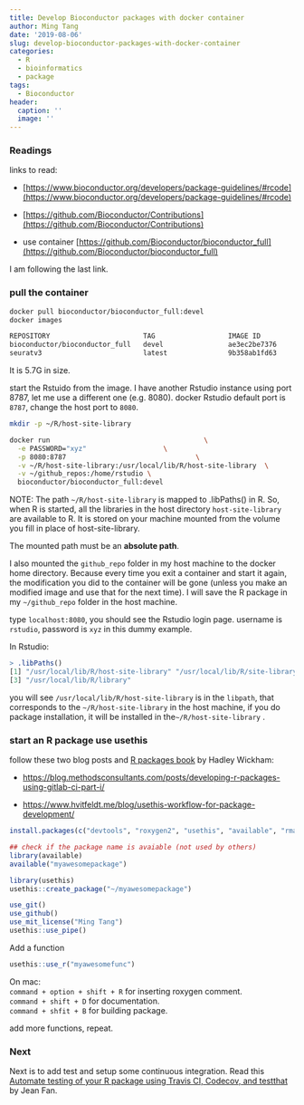 ```yaml
---
title: Develop Bioconductor packages with docker container
author: Ming Tang
date: '2019-08-06'
slug: develop-bioconductor-packages-with-docker-container
categories:
  - R
  - bioinformatics
  - package
tags:
  - Bioconductor
header:
  caption: ''
  image: ''
---
```


### Readings 

links to read:

* [https://www.bioconductor.org/developers/package-guidelines/#rcode](https://www.bioconductor.org/developers/package-guidelines/#rcode)

* [https://github.com/Bioconductor/Contributions](https://github.com/Bioconductor/Contributions)

* use container  [https://github.com/Bioconductor/bioconductor_full](https://github.com/Bioconductor/bioconductor_full)

I am following the last link.

### pull the container

```bash
docker pull bioconductor/bioconductor_full:devel
docker images 

REPOSITORY                       TAG                  IMAGE ID            CREATED             SIZE
bioconductor/bioconductor_full   devel                ae3ec2be7376        3 hours ago         5.7GB
seuratv3                         latest               9b358ab1fd63        2 days ago          2.76GB
```
It is 5.7G in size.

start the Rstuido from the image. I have another Rstudio instance using port 8787, let me use a different one (e.g. 8080).  docker Rstudio default port is `8787`, change the host port to `8080`.

```bash
mkdir -p ~/R/host-site-library

docker run                                      \
  -e PASSWORD="xyz"                   \
  -p 8080:8787                                \
  -v ~/R/host-site-library:/usr/local/lib/R/host-site-library  \
  -v ~/github_repos:/home/rstudio \
  bioconductor/bioconductor_full:devel
```

NOTE: The path `~/R/host-site-library` is mapped to .libPaths() in R. So, when R is started, all the libraries in the host directory `host-site-library` are available to R. It is stored on your machine mounted from the volume you fill in place of host-site-library.

The mounted path must be an **absolute path**.

I also mounted the `github_repo` folder in my host machine to the docker home directory. Because every time you exit a container and start it again, the modification you did to the container will be gone (unless you make an modified image and use that for the next time). I will save the R package in my `~/github_repo` folder in the host machine.

type `localhost:8080`, you should see the Rstudio login page. username is `rstudio`, password is `xyz` in this dummy example.

In Rstudio:

```r 
> .libPaths()
[1] "/usr/local/lib/R/host-site-library" "/usr/local/lib/R/site-library"     
[3] "/usr/local/lib/R/library"
```

you will see `/usr/local/lib/R/host-site-library` is in the `libpath`, that corresponds to the `~/R/host-site-library` in the host machine, if you do package installation, it will be installed in the`~/R/host-site-library` .

### start an R package use usethis

follow these two blog posts and [R packages book](http://r-pkgs.had.co.nz/) by Hadley Wickham:  

* https://blog.methodsconsultants.com/posts/developing-r-packages-using-gitlab-ci-part-i/  

* https://www.hvitfeldt.me/blog/usethis-workflow-for-package-development/

```r 
install.packages(c("devtools", "roxygen2", "usethis", "available", "rmarkdown"))

## check if the package name is avaiable (not used by others)
library(available)
available("myawesomepackage")

library(usethis)
usethis::create_package("~/myawesomepackage")

use_git()
use_github()
use_mit_license("Ming Tang")
usethis::use_pipe()

```

Add a function

```r 
usethis::use_r("myawesomefunc")
```

On mac:  
`command + option + shift + R` for inserting roxygen comment.  
`command + shift + D` for documentation.  
`command + shfit + B` for building package.  

add more functions, repeat.

### Next
Next is to add test and setup some continuous integration. Read this [Automate testing of your R package using Travis CI, Codecov, and testthat](https://jef.works/blog/2019/02/17/automate-testing-of-your-R-package/) by Jean Fan.



